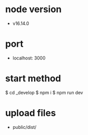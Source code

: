 # node version
 - v16.14.0

# port
 - localhost: 3000

# start method
$ cd _develop
$ npm i
$ npm run dev

# upload files
 - public/dist/
